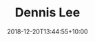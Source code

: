 ---
title: 'Dennis Lee'
date: 2018-12-20T13:44:55+10:00
draft: false
image: "https://placekitten.com/301/301"
jobtitle: 'Human Being?'
weight: 4
layout: team
# promoted: true
---